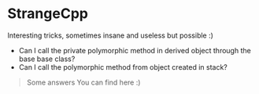 # StrangeCpp
Interesting tricks, sometimes insane and useless but possible :)

 - Can I call the private polymorphic method in derived object through the base base class?
 - Can I call the polymorphic method from object created in stack?

> Some answers You can find here :)
